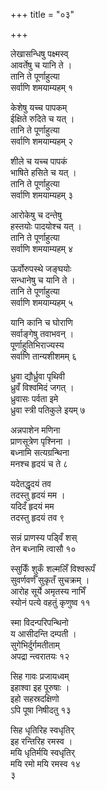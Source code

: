 +++
title = "०३"

+++
 
 

लेखासन्धिषु पक्ष्मस्व्  
आवर्तेषु च यानि ते ।  
तानि ते पूर्णाहुत्या  
सर्वाणि शमयाम्यहम् १  
 

केशेषु यच्च पापकम्  
ईक्षिते रुदिते च यत् ।  
तानि ते पूर्णाहुत्या  
सर्वाणि शमयाम्यहम् २  
 

शीले च यच्च पापकं  
भाषिते हसिते च यत् ।  
तानि ते पूर्णाहुत्या  
सर्वाणि शमयाम्यहम् ३  
 

आरोकेषु च दन्तेषु  
हस्तयोः पादयोश्च यत् ।  
तानि ते पूर्णाहुत्या  
सर्वाणि शमयाम्यहम् ४  
 

ऊर्वोरुपस्थे जङ्घयोः  
सन्धानेषु च यानि ते ।  
तानि ते पूर्णाहुत्या  
सर्वाणि शमयाम्यहम् ५  
 

यानि कानि च घोराणि  
सर्वाङ्गेषु तवाभवन् ।  
पूर्णाहुतिभिराज्यस्य  
सर्वाणि तान्यशीशमम् ६  
 

ध्रुवा द्यौर्ध्रुवा पृथिवी  
ध्रुवँ विश्वमिदं जगत् ।  
ध्रुवासः पर्वता इमे  
ध्रुवा स्त्री पतिकुले इयम् ७  
 

अन्नपाशेन मणिना  
प्राणसूत्रेण पृश्निना ।  
बध्नामि सत्यग्रन्थिना  
मनश्च हृदयं च ते ८  
 

यदेतद्धृदयं तव  
तदस्तु हृदयं मम ।  
यदिदँ हृदयं मम  
तदस्तु हृदयं तव ९  
 

सन्नं प्राणस्य पड्विँ शस्  
तेन बध्नामि त्वासौ १०  
 

स्सुकिँ शुकँ शल्मलिँ विश्वरूपँ  
सुवर्णवर्णँ सुकृतँ सुचक्रम् ।  
आरोह सूर्ये अमृतस्य नाभिँ  
स्योनं पत्ये वहतुं कृणुष्व ११  
 

स्मा विदन्परिपन्थिनो  
य आसीदन्ति दम्पती ।  
सुगेभिर्दुर्गमतीताम्  
अपद्रा न्त्वरातयः १२  
 

सिह गावः प्रजायध्वम्  
इहाश्वा इह पूरुषाः ।  
इहो सहस्रदक्षिणो  
ऽपि पूषा निषीदतु १३  
 

सिह धृतिरिह स्वधृतिर्  
इह रन्तिरिह रमस्व ।  
मयि धृतिर्मयि स्वधृतिर्  
मयि रमो मयि रमस्व १४   
३  